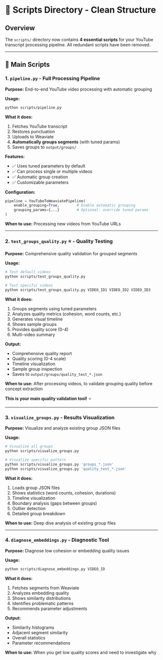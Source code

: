 # 📁 Scripts Directory - Clean Structure

## Overview

The `scripts/` directory now contains **4 essential scripts** for your YouTube transcript processing pipeline. All redundant scripts have been removed.

---

## 🚀 Main Scripts

### 1. **`pipeline.py`** - Full Processing Pipeline

**Purpose:** End-to-end YouTube video processing with automatic grouping

**Usage:**
```bash
python scripts/pipeline.py
```

**What it does:**
1. Fetches YouTube transcript
2. Restores punctuation
3. Uploads to Weaviate
4. **Automatically groups segments** (with tuned params)
5. Saves groups to `output/groups/`

**Features:**
- ✅ Uses tuned parameters by default
- ✅ Can process single or multiple videos
- ✅ Automatic group creation
- ✅ Customizable parameters

**Configuration:**
```python
pipeline = YouTubeToWeaviatePipeline(
    enable_grouping=True,        # Enable automatic grouping
    grouping_params={...}        # Optional: override tuned params
)
```

**When to use:** Processing new videos from YouTube URLs

---

### 2. **`test_groups_quality.py`** ⭐ - Quality Testing

**Purpose:** Comprehensive quality validation for grouped segments

**Usage:**
```bash
# Test default videos
python scripts/test_groups_quality.py

# Test specific videos
python scripts/test_groups_quality.py VIDEO_ID1 VIDEO_ID2 VIDEO_ID3
```

**What it does:**
1. Groups segments using tuned parameters
2. Analyzes quality metrics (cohesion, word counts, etc.)
3. Generates visual timeline
4. Shows sample groups
5. Provides quality score (0-4)
6. Multi-video summary

**Output:**
- Comprehensive quality report
- Quality scoring (0-4 scale)
- Timeline visualization
- Sample group inspection
- Saves to `output/groups/quality_test_*.json`

**When to use:** After processing videos, to validate grouping quality before concept extraction

**This is your main quality validation tool!** ⭐

---

### 3. **`visualize_groups.py`** - Results Visualization

**Purpose:** Visualize and analyze existing group JSON files

**Usage:**
```bash
# Visualize all groups
python scripts/visualize_groups.py

# Visualize specific pattern
python scripts/visualize_groups.py 'groups_*.json'
python scripts/visualize_groups.py 'quality_test_*.json'
```

**What it does:**
1. Loads group JSON files
2. Shows statistics (word counts, cohesion, durations)
3. Timeline visualization
4. Boundary analysis (gaps between groups)
5. Outlier detection
6. Detailed group breakdown

**When to use:** Deep dive analysis of existing group files

---

### 4. **`diagnose_embeddings.py`** - Diagnostic Tool

**Purpose:** Diagnose low cohesion or embedding quality issues

**Usage:**
```bash
python scripts/diagnose_embeddings.py VIDEO_ID
```

**What it does:**
1. Fetches segments from Weaviate
2. Analyzes embedding quality
3. Shows similarity distributions
4. Identifies problematic patterns
5. Recommends parameter adjustments

**Output:**
- Similarity histograms
- Adjacent segment similarity
- Overall statistics
- Parameter recommendations

**When to use:** When you get low quality scores and need to investigate why
